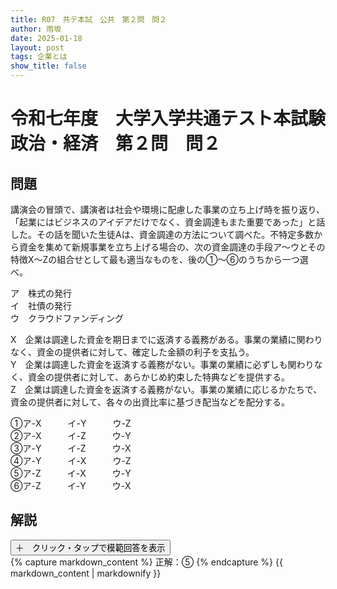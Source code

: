 ```yaml
---
title: R07　共テ本試　公共　第２問　問２
author: 雨坂
date: 2025-01-18
layout: post
tags: 企業とは
show_title: false
---
```

  
# 令和七年度　大学入学共通テスト本試験　政治・経済　第２問　問２  
  
## 問題  
講演会の冒頭で、講演者は社会や環境に配慮した事業の立ち上げ時を振り返り、「起業にはビジネスのアイデアだけでなく、資金調達もまた重要であった」と話した。その話を聞いた生徒Aは、資金調達の方法について調べた。不特定多数から資金を集めて新規事業を立ち上げる場合の、次の資金調達の手段ア～ウとその特徴X～Zの組合せとして最も適当なものを、後の①～⑥のうちから一つ選べ。  
  
ア　株式の発行  
イ　社債の発行  
ウ　クラウドファンディング  
  
X　企業は調達した資金を期日までに返済する義務がある。事業の業績に関わりなく、資金の提供者に対して、確定した金額の利子を支払う。  
Y　企業は調達した資金を返済する義務がない。事業の業績に必ずしも関わりなく、資金の提供者に対して、あらかじめ約束した特典などを提供する。  
Z　企業は調達した資金を返済する義務がない。事業の業績に応じるかたちで、資金の提供者に対して、各々の出資比率に基づき配当などを配分する。  
  
①ア-X　　　イ-Y　　　ウ-Z  
②ア-X　　　イ-Z　　　ウ-Y  
③ア-Y　　　イ-Z　　　ウ-X  
④ア-Y　　　イ-X　　　ウ-Z  
⑤ア-Z　　　イ-X　　　ウ-Y  
⑥ア-Z　　　イ-Y　　　ウ-X  
  
## 解説  
<div class="collapsible">
  <button class="collapsible-button">＋　クリック・タップで模範回答を表示</button>
  <div class="collapsible-content">
    {% capture markdown_content %}
正解：⑤  
    {% endcapture %}
    {{ markdown_content | markdownify }}
  </div>
</div>